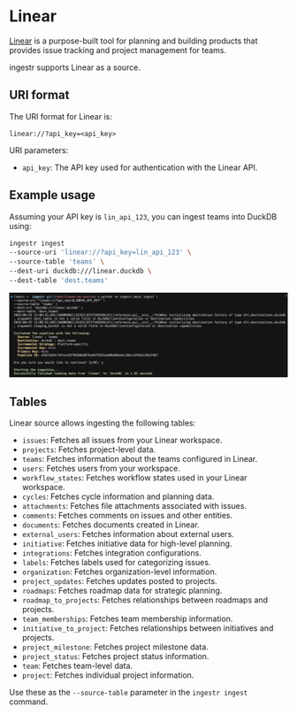 # Linear

[Linear](https://linear.app/) is a purpose-built tool for planning and building products that provides issue tracking and project management for teams.

ingestr supports Linear as a source.

## URI format

The URI format for Linear is:

```plaintext
linear://?api_key=<api_key>
```

URI parameters:

- `api_key`: The API key used for authentication with the Linear API.

## Example usage

Assuming your API key is `lin_api_123`, you can ingest teams into DuckDB using:

```bash
ingestr ingest
--source-uri 'linear://?api_key=lin_api_123' \
--source-table 'teams' \
--dest-uri duckdb:///linear.duckdb \
--dest-table 'dest.teams'
```
<img alt="linear" src="../media/linear.png"/>

## Tables
Linear source allows ingesting the following tables:

- `issues`: Fetches all issues from your Linear workspace.
- `projects`: Fetches project-level data.
- `teams`: Fetches information about the teams configured in Linear.
- `users`: Fetches users from your workspace.
- `workflow_states`: Fetches workflow states used in your Linear workspace.
- `cycles`: Fetches cycle information and planning data.
- `attachments`: Fetches file attachments associated with issues.
- `comments`: Fetches comments on issues and other entities.
- `documents`: Fetches documents created in Linear.
- `external_users`: Fetches information about external users.
- `initiative`: Fetches initiative data for high-level planning.
- `integrations`: Fetches integration configurations.
- `labels`: Fetches labels used for categorizing issues.
- `organization`: Fetches organization-level information.
- `project_updates`: Fetches updates posted to projects.
- `roadmaps`: Fetches roadmap data for strategic planning.
- `roadmap_to_projects`: Fetches relationships between roadmaps and projects.
- `team_memberships`: Fetches team membership information.
- `initiative_to_project`: Fetches relationships between initiatives and projects.
- `project_milestone`: Fetches project milestone data.
- `project_status`: Fetches project status information.
- `team`: Fetches team-level data.
- `project`: Fetches individual project information.


Use these as the `--source-table` parameter in the `ingestr ingest` command.
